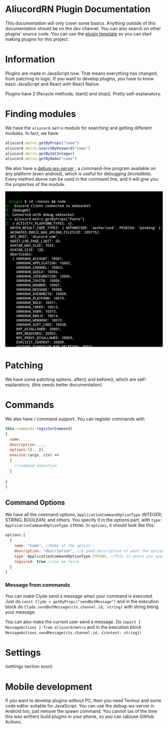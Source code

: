 # AliucordRN Plugin Documentation 

This documentation will only cover some basics. Anything outside of this documentation should be on the dev channel. You can also search on other plugins' source code. You can use the [plugin template](https://github.com/Aliucord/plugin-template-rn) so you can start making plugins for this project. 

# Information 
Plugins are made in JavaScript now. That means everything has changed, from patching to logic. If you want to develop plugins, you have to know basic JavaScript and React with React Native. 

Plugins have 2 lifecycle methods, start() and stop(). Pretty self-explanatory.

# Finding modules
We have the `aliucord.metro` module for searching and getting different modules. In fact, we have:

```js
aliucord.metro.getByProps("name")
aliucord.metro.searchByKeyword("name")
aliucord.metro.getById(Integer)
aliucord.metro.getByName("name")
```

We also have a [debug-ws-server](https://github.com/Aliucord/debug-ws-server) , a command-line program available on any platform (even android), which is useful for debugging (incredible). Every method above can be used in the command line, and it will give you the properties of the module. 

<img alt="metro example" src="metroexample.jpg">

# Patching
We have some patching options. after() and before(), which are self-explanatory. (this needs better documentation)

# Commands
We also have / command support. You can register commands with 
```js
this.commands.registerCommand(
{
  name:..., 
  description:..., 
  options:[{...}], 
  execute:(args, ctx) => 
  {
    //command execution
  }
  
}
)
```
## Command Options
We have all the command options, `ApplicationCommandOptionType.`INTEGER; STRING; BOOLEAN; and others. You specify it in the options part, with `type: ApplicationCommandOptionType.STRING`. 
In `options`, it should look like this:
```js
options:[
  {
    name: "name", //Name of the option
    description: "description", //A good description of what the option does. 
    type: ApplicationCommandOptionType.STRING, //This is where you specify what the options should be. 
    required: true //can be false
  }
]
```
### Message from commands
You can make Clyde send a message when your command is executed. Just do `const Clyde = getByProps("sendBotMessage")` and in the execution block do `Clyde.sendBotMessage(ctx.channel.id, string)` with string being your message. 

You can also make the current user send a message. Do `import { MessageActions } from aliucord/metro` and in the execution block `MessageActions.sendMessage(ctx.channel.id, {content: string})`

# Settings
(settings section soon)

# Mobile development 
If you want to develop plugins without PC, then you need Termux and some code editor suitable for JavaScript. You can use the debug-ws-server in Android too, just remove the spawn command. You cannot (as of the time this was written) build plugins in your phone, so you can (ab)use GitHub Actions. 
